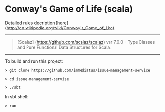Conway's Game of Life (scala)
==========================

Detailed rules decription [here] (http://en.wikipedia.org/wiki/Conway's_Game_of_Life).
______________________

> [Scalaz] (https://github.com/scalaz/scalaz) ver 7.0.0 - Type Classes and Pure Functional Data Structures for Scala.

________________________

To build and run this project:

    > git clone https://github.com/immediatus/issue-management-service
    
    > cd issue-management-servise
    
    > ./sbt

In sbt shell: 
    
    > run
